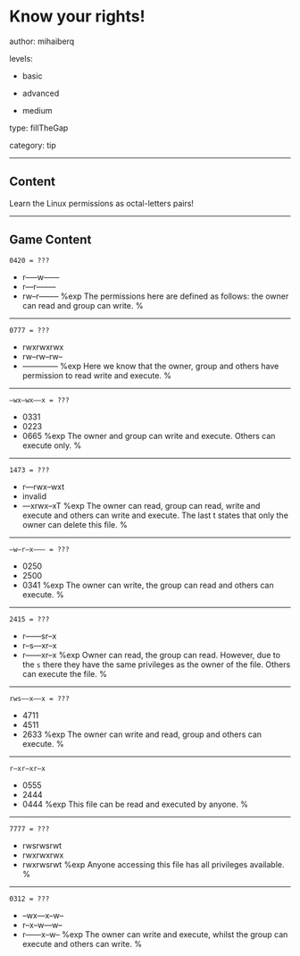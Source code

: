 # Know your rights!
author: mihaiberq

levels:

  - basic

  - advanced

  - medium

type: fillTheGap

category: tip

---
## Content

Learn the Linux permissions as octal-letters pairs!

---
## Game Content

```
0420 = ???
```
* r–––w––––
* r––r–––––
* rw–r–––––
%exp
The permissions here are defined as follows: the owner can read and group can write.
%

---
```
0777 = ???
```
* rwxrwxrwx
* rw–rw–rw–
* –––––––––
%exp
Here we know that the owner, group and others have permission to read write and execute.
%

---
```
–wx–wx––x = ???
```
* 0331
* 0223
* 0665
%exp
The owner and group can write and execute. Others can execute only.
%

---
```
1473 = ???
```
* r––rwx–wxt
* invalid
* ––xrwx–xT
%exp
The owner can read, group can read, write and execute and others can write and execute. The last t states that only the owner can delete this file.
%

---
```
–w–r–x––– = ???
```
* 0250
* 2500
* 0341
%exp
The owner can write, the group can read and others can execute.
%

---
```
2415 = ???
```
* r––––sr–x
* r–s––xr–x
* r––––xr–x
%exp
Owner can read, the group can read. However, due to the `s` there they have the same privileges as the owner of the file. Others can execute the file.
%

---
```
rws––x––x = ???
```
* 4711
* 4511
* 2633
%exp
The owner can write and read, group and others can execute.
%

---
```
r–xr–xr–x
```
* 0555
* 2444
* 0444
%exp
This file can be read and executed by anyone.
%

---
```
7777 = ???
```
* rwsrwsrwt
* rwxrwxrwx
* rwxrwsrwt
%exp
Anyone accessing this file has all privileges available.
%

---
```
0312 = ???
```
* –wx––x–w–
* r–x–w––w–
* r––––x–w–
%exp
The owner can write and execute, whilst the group can execute and others can write.
%
